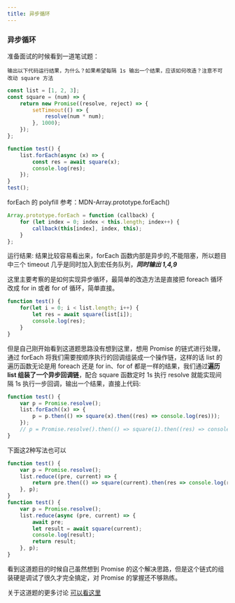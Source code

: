 ```yaml
---
title: 异步循环
---
```


### 异步循环

准备面试的时候看到一道笔试题：

`输出以下代码运行结果，为什么？如果希望每隔 1s 输出一个结果，应该如何改造？注意不可改动 square 方法`

```javascript
const list = [1, 2, 3];
const square = (num) => {
    return new Promise((resolve, reject) => {
        setTimeout(() => {
            resolve(num * num);
        }, 1000);
    });
};

function test() {
    list.forEach(async (x) => {
        const res = await square(x);
        console.log(res);
    });
}
test();
```

forEach 的 polyfill 参考：MDN-Array.prototype.forEach()

```javascript
Array.prototype.forEach = function (callback) {
    for (let index = 0; index < this.length; index++) {
        callback(this[index], index, this);
    }
};
```

运行结果: 结果比较容易看出来，forEach 函数内部是异步的,不能阻塞，所以题目中三个 timeout 几乎是同时加入到宏任务队列，**_同时输出 1,4,9_**

这里主要考察的是如何实现异步循环，最简单的改造方法是直接把 foreach 循环改成 for in 或者 for of 循环，简单直接。

```javascript
function test() {
    for(let i = 0; i < list.length; i++) {
        let res = await square(list[i]);
        console.log(res);
    }
}
```

但是自己刚开始看到这道题思路没有想到这里，想用 Promise 的链式进行处理，通过 forEach 将我们需要按顺序执行的回调组装成一个操作链，这样的话 list 的遍历函数无论是用 foreach 还是 for in、for of 都是一样的结果，我们通过**遍历 list 组装了一个异步回调链**，配合 square 函数定时 1s 执行 resolve 就能实现间隔 1s 执行一步回调，输出一个结果，直接上代码:

```javascript
function test() {
    var p = Promise.resolve();
    list.forEach((x) => {
        p = p.then(() => square(x).then((res) => console.log(res)));
    });
    // p = Promise.resolve().then(() => square(1).then((res) => console.log(res))).then(() => square(2).then((res) => console.log(res))).then(() => square(3).then((res) => console.log(res)))
}
```
下面这2种写法也可以
```javascript
function test() {
    var p = Promise.resolve();
    list.reduce((pre, current) => {
        return pre.then(() => square(current).then(res => console.log(res)));
    }, p);
}
function test() {
    var p = Promise.resolve();
    list.reduce(async (pre, current) => {
        await pre;
        let result = await square(current);
        console.log(result);
        return result;
    }, p);
}
```

看到这道题目的时候自己虽然想到 Promise 的这个解决思路，但是这个链式的组装硬是调试了很久才完全搞定，对 Promise 的掌握还不够熟练。

关于这道题的更多讨论 [可以看这里](https://github.com/Advanced-Frontend/Daily-Interview-Question/issues/389)
